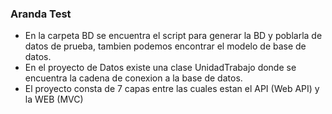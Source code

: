 ### Aranda Test

- En la carpeta BD se encuentra el script para generar la BD y poblarla de datos de prueba, tambien podemos encontrar el modelo de base de datos.
- En el proyecto de Datos existe una clase UnidadTrabajo donde se encuentra la cadena de conexion a la base de datos.
- El proyecto consta de 7 capas entre las cuales estan el API (Web API) y la WEB (MVC)
